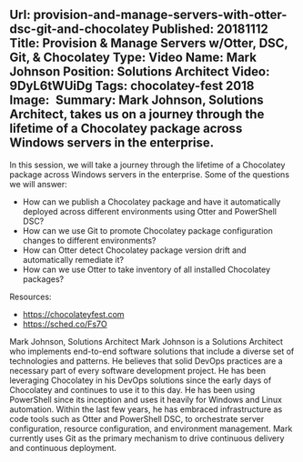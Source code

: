 Url: provision-and-manage-servers-with-otter-dsc-git-and-chocolatey
Published: 20181112
Title: Provision & Manage Servers w/Otter, DSC, Git, & Chocolatey
Type: Video
Name: Mark Johnson
Position: Solutions Architect
Video: 9DyL6tWUiDg
Tags: chocolatey-fest 2018
Image: <img class="lazy" src="data:image/gif;base64,R0lGODlhAQABAIAAAAAAAP///yH5BAEAAAAALAAAAAABAAEAAAIBRAA7" data-src="/content/images/videos/03-08.jpg" alt="Provision & Manage Servers w/Otter, DSC, Git, & Chocolatey" title="Provision & Manage Servers w/Otter, DSC, Git, & Chocolatey" />
Summary: Mark Johnson, Solutions Architect, takes us on a journey through the lifetime of a Chocolatey package across Windows servers in the enterprise.
---
In this session, we will take a journey through the lifetime of a Chocolatey package across Windows servers in the enterprise. Some of the questions we will answer: 
* How can we publish a Chocolatey package and have it automatically deployed across different environments using Otter and PowerShell DSC?   
* How can we use Git to promote Chocolatey package configuration changes to different environments?   
* How can Otter detect Chocolatey package version drift and automatically remediate it? 
* How can we use Otter to take inventory of all installed Chocolatey packages?

Resources:
* https://chocolateyfest.com
* https://sched.co/Fs7O


Mark Johnson, Solutions Architect
Mark Johnson is a Solutions Architect who implements end-to-end software solutions that include a diverse set of technologies and patterns.  He believes that solid DevOps practices are a necessary part of every software development project.   He has been leveraging Chocolatey in his DevOps solutions since the early days of Chocolatey and continues to use it to this day.  He has been using PowerShell since its inception and uses it heavily for Windows and Linux automation.  Within the last few years, he has embraced infrastructure as code tools such as Otter and PowerShell DSC, to orchestrate server configuration, resource configuration, and environment management.  Mark currently uses Git as the primary mechanism to drive continuous delivery and continuous deployment.